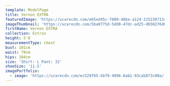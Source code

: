 ```yaml
---
template: ModelPage
title: Vernon EXTRA
featuredImage: 'https://ucarecdn.com/e65ed45c-7809-48ba-a124-2152387134b8/'
imageThumbnail: 'https://ucarecdn.com/5ba0775d-5dd8-47dc-ad25-d650276d6ad0/'
firstName: Vernon EXTRA
collection: Extras
height: 5'8
measurementType: chest
bust: 101cm
waist: 79cm
hips: 104cm
size: 'Shirt: L Pant: 32'
shoeSize: '11.5'
imagePortfolio:
  - image: 'https://ucarecdn.com/ec529f65-bbf8-4096-8ab1-93cab873c00a/'
---
```


